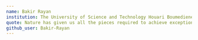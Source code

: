 ```yaml
---
name: Bakir Rayan
institution: The University of Science and Technology Houari Boumediene
quote: Nature has given us all the pieces required to achieve exceptional wellness and health, but has left it to us to put these pieces together.
github_user: Bakir-Rayan
---
```

